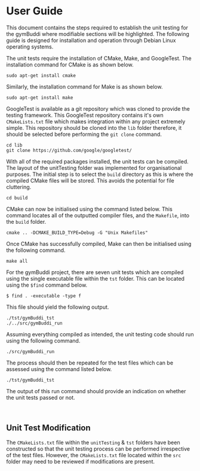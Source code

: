 # User Guide
This document contains the steps required to establish the unit testing for the gymBuddi where modifiable sections will be highlighted. The following guide is designed for installation and operation through Debian Linux operating systems.  

The unit tests require the installation of CMake, Make, and GoogleTest. The installation command for CMake is as shown below. 

```
sudo apt-get install cmake
```

Similarly, the installation command for Make is as shown below. 

```
sudo apt-get install make
```

GoogleTest is available as a git repository which was cloned to provide the testing framework. This GoogleTest repository contains it's own <code>CMakeLists.txt</code> file which makes integration within any project extremely simple. This repository should be cloned into the <code>lib</code> folder therefore, it should be selected before performing the <code>git clone</code> command. 

```
cd lib
git clone https://github.com/google/googletest/
```

With all of the required packages installed, the unit tests can be compiled. The layout of the unitTesting folder was implemented for organisational purposes. The initial step is to select the <code>build</code> directory as this is where the compiled CMake files will be stored. This avoids the potential for file cluttering. 

```
cd build
```

CMake can now be initialised using the command listed below. This command locates all of the outputted compiler files, and the <code>Makefile</code>, into the <code>build</code> folder. 

```
cmake .. -DCMAKE_BUILD_TYPE=Debug -G "Unix Makefiles"
```

Once CMake has successfully compiled, Make can then be initialised using the following command. 

```
make all
```

For the gymBuddi project, there are seven unit tests which are compiled using the single executable file within the <code>tst</code> folder. This can be located using the <code>$find</code> command below. 

```
$ find . -executable -type f
```

This file should yield the following output. 

```
./tst/gymBuddi_tst
./../src/gymBuddi_run
```

Assuming everything compiled as intended, the unit testing code should run using the following command. 

```
./src/gymBuddi_run
```

The process should then be repeated for the test files which can be assessed using the command listed below. 

```
./tst/gymBuddi_tst 
```

The output of this run command should provide an indication on whether the unit tests passed or not.

<br>

## Unit Test Modification

The <code>CMakeLists.txt</code> file within the <code>unitTesting</code> & <code>tst</code> folders have been constructed so that the unit testing process can be performed irrespective of the test files. However, the <code>CMakeLists.txt</code> file located within the <code>src</code> folder may need to be reviewed if modifications are present.  

